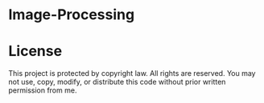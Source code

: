 # Image-Processing


# License

This project is protected by copyright law. All rights are reserved. 
You may not use, copy, modify, or distribute this code without prior written permission from me.
